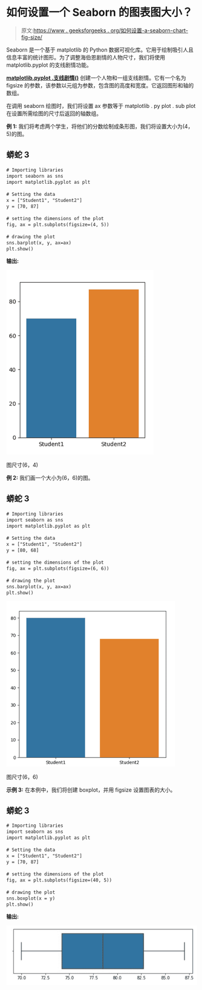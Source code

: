 # 如何设置一个 Seaborn 的图表图大小？

> 原文:[https://www . geeksforgeeks . org/如何设置-a-seaborn-chart-fig-size/](https://www.geeksforgeeks.org/how-to-set-a-seaborn-chart-figure-size/)

Seaborn 是一个基于 matplotlib 的 Python 数据可视化库。它用于绘制吸引人且信息丰富的统计图形。为了调整海伯恩剧情的人物尺寸，我们将使用 matplotlib.pyplot 的支线剧情功能。

[**matplotlib.pyplot .支线剧情()**](https://www.geeksforgeeks.org/matplotlib-pyplot-subplots-in-python/) 创建一个人物和一组支线剧情。它有一个名为 figsize 的参数，该参数以元组为参数，包含图的高度和宽度。它返回图形和轴的数组。

在调用 seaborn 绘图时，我们将设置 ax 参数等于 matplotlib . py plot . sub plot 在设置所需绘图的尺寸后返回的轴数组。

**例 1:** 我们将考虑两个学生，将他们的分数绘制成条形图，我们将设置大小为(4，5)的图。

## 蟒蛇 3

```
# Importing libraries
import seaborn as sns
import matplotlib.pyplot as plt

# Setting the data
x = ["Student1", "Student2"]
y = [70, 87]

# setting the dimensions of the plot
fig, ax = plt.subplots(figsize=(4, 5))

# drawing the plot
sns.barplot(x, y, ax=ax)
plt.show()
```

**输出:**

![](img/0e6184a88a537abe4741ea0e44978d58.png)

图尺寸(6，4)

**例 2:** 我们画一个大小为(6，6)的图。

## 蟒蛇 3

```
# Importing libraries
import seaborn as sns
import matplotlib.pyplot as plt

# Setting the data
x = ["Student1", "Student2"]
y = [80, 68]

# setting the dimensions of the plot
fig, ax = plt.subplots(figsize=(6, 6))

# drawing the plot
sns.barplot(x, y, ax=ax)
plt.show()
```

![](img/88378c5a22d7f909004e35dceef6a03c.png)

图尺寸(6，6)

**示例 3:** 在本例中，我们将创建 boxplot，并用 figsize 设置图表的大小。

## 蟒蛇 3

```
# Importing libraries
import seaborn as sns
import matplotlib.pyplot as plt

# Setting the data
x = ["Student1", "Student2"]
y = [70, 87]

# setting the dimensions of the plot
fig, ax = plt.subplots(figsize=(40, 5))

# drawing the plot
sns.boxplot(x = y)
plt.show()
```

**输出:**

![](img/88e1403c34c5fb8b3ceb044396b0dff5.png)